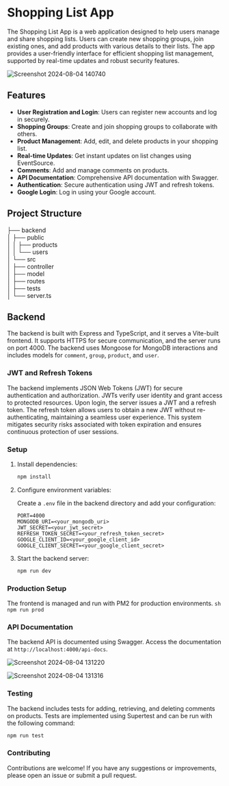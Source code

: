 # Shopping List App

The Shopping List App is a web application designed to help users manage and share shopping lists. Users can create new shopping groups, join existing ones, and add products with various details to their lists. The app provides a user-friendly interface for efficient shopping list management, supported by real-time updates and robust security features.

![Screenshot 2024-08-04 140740](https://github.com/user-attachments/assets/ae9ed3ae-f999-4fec-8f84-6f60561ec2e0)


## Features

- **User Registration and Login**: Users can register new accounts and log in securely.
- **Shopping Groups**: Create and join shopping groups to collaborate with others.
- **Product Management**: Add, edit, and delete products in your shopping list.
- **Real-time Updates**: Get instant updates on list changes using EventSource.
- **Comments**: Add and manage comments on products.
- **API Documentation**: Comprehensive API documentation with Swagger.
- **Authentication**: Secure authentication using JWT and refresh tokens.
- **Google Login**: Log in using your Google account.

## Project Structure
├── backend <br>
│ ├── public <br>
│ │ ├── products <br>
│ │ └── users <br>
│ └── src <br>
│ ├── controller <br>
│ ├── model <br>
│ ├── routes <br>
│ ├── tests <br>
│ └── server.ts <br>


## Backend

The backend is built with Express and TypeScript, and it serves a Vite-built frontend. It supports HTTPS for secure communication, and the server runs on port 4000. The backend uses Mongoose for MongoDB interactions and includes models for `comment`, `group`, `product`, and `user`.

### JWT and Refresh Tokens

The backend implements JSON Web Tokens (JWT) for secure authentication and authorization. JWTs verify user identity and grant access to protected resources. Upon login, the server issues a JWT and a refresh token. The refresh token allows users to obtain a new JWT without re-authenticating, maintaining a seamless user experience. This system mitigates security risks associated with token expiration and ensures continuous protection of user sessions.

### Setup

1. Install dependencies:

    ```sh
    npm install
    ```

2. Configure environment variables:

    Create a `.env` file in the backend directory and add your configuration:

    ```env
    PORT=4000
    MONGODB_URI=<your_mongodb_uri>
    JWT_SECRET=<your_jwt_secret>
    REFRESH_TOKEN_SECRET=<your_refresh_token_secret>
    GOOGLE_CLIENT_ID=<your_google_client_id>
    GOOGLE_CLIENT_SECRET=<your_google_client_secret>
    ```

3. Start the backend server:

    ```sh
    npm run dev
    ```

### Production Setup
The frontend is managed and run with PM2 for production environments.
    ```sh
    npm run prod
    ```

### API Documentation

The backend API is documented using Swagger. Access the documentation at `http://localhost:4000/api-docs`.

![Screenshot 2024-08-04 131220](https://github.com/user-attachments/assets/ea0b1fc0-8d4b-4f10-94b2-9abe06a07385)

![Screenshot 2024-08-04 131316](https://github.com/user-attachments/assets/61e967b7-4d7f-46c6-8aa6-7d24e4427de1)


### Testing

The backend includes tests for adding, retrieving, and deleting comments on products. Tests are implemented using Supertest and can be run with the following command:

```sh
npm run test
```

### Contributing
Contributions are welcome! If you have any suggestions or improvements, please open an issue or submit a pull request.
